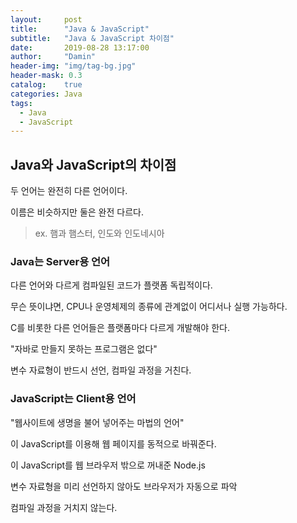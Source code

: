 ```yaml
---
layout:     post
title:      "Java & JavaScript"
subtitle:   "Java & JavaScript 차이점"
date:       2019-08-28 13:17:00
author:     "Damin"
header-img: "img/tag-bg.jpg"
header-mask: 0.3
catalog:    true
categories: Java
tags:
  - Java
  - JavaScript
---
```


## Java와 JavaScript의 차이점

두 언어는 완전히 다른 언어이다.

이름은 비슷하지만 둘은 완전 다르다.

> ex. 햄과 햄스터, 인도와 인도네시아

### Java는 Server용 언어

다른 언어와 다르게
컴파일된 코드가 플랫폼 독립적이다.

무슨 뜻이냐면, CPU나 운영체제의 종류에 관계없이
어디서나 실행 가능하다.

C를 비롯한 다른 언어들은 플랫폼마다 다르게 개발해야 한다.

"자바로 만들지 못하는 프로그램은 없다"

변수 자료형이 반드시 선언, 컴파일 과정을 거친다.

### JavaScript는 Client용 언어

"웹사이트에 생명을 불어 넣어주는 마법의 언어"

이 JavaScript를 이용해 웹 페이지를 동적으로 바꿔준다.

이 JavaScript를 웹 브라우저 밖으로 꺼내준 Node.js

변수 자료형을 미리 선언하지 않아도 브라우저가 자동으로 파악

컴파일 과정을 거치지 않는다.

<script src="https://utteranc.es/client.js" repo="damin8/blog-comment" issue-term="title" label="Comment" theme="github-light" crossorigin="anonymous" async> </script>
